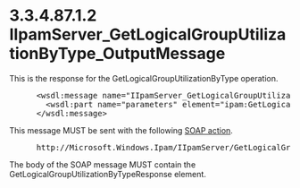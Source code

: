 <html dir="LTR" xmlns:mshelp="http://msdn.microsoft.com/mshelp" xmlns:ddue="http://ddue.schemas.microsoft.com/authoring/2003/5" xmlns:xlink="http://www.w3.org/1999/xlink" xmlns:tool="http://www.microsoft.com/tooltip">
 <body>
 <div id="header">
 <h1 class="heading">3.3.4.87.1.2 IIpamServer_GetLogicalGroupUtilizationByType_OutputMessage</h1>
 </div>
 <div id="mainSection">
 <div id="mainBody">
 <div id="allHistory" class="saveHistory"></div>
 <div id="sectionSection0" class="section" name="collapseableSection">
 

<p>This is the response for the
GetLogicalGroupUtilizationByType operation.</p>

<dl>
<dd>
<div><pre> &lt;wsdl:message name=&quot;IIpamServer_GetLogicalGroupUtilizationByType_OutputMessage&quot;&gt;
   &lt;wsdl:part name=&quot;parameters&quot; element=&quot;ipam:GetLogicalGroupUtilizationByTypeResponse&quot; /&gt;
 &lt;/wsdl:message&gt;
</pre></div>
</dd></dl>

<p>This message MUST be sent with the following <a href="21b4a631-8f28-420f-822f-c5f879d5046e.md#gt_c1358651-96c1-4ce0-8e1f-b0b7a94145e3">SOAP action</a>.</p>

<dl>
<dd>
<div><pre> http://Microsoft.Windows.Ipam/IIpamServer/GetLogicalGroupUtilizationByTypeResponse
</pre></div>
</dd></dl>

<p>The body of the SOAP message MUST contain the GetLogicalGroupUtilizationByTypeResponse
element.</p>


 </div>
 </div>
 </div>
 </body>
</html>